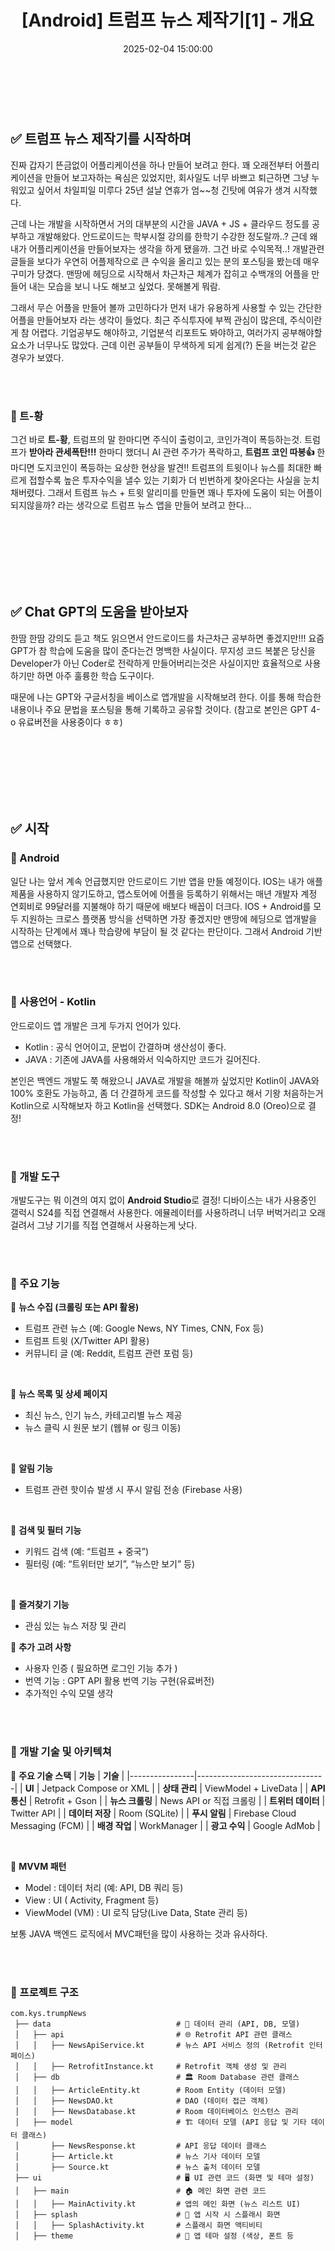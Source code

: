 ﻿---
permalink: /trumpnews-1/
title: "[Android] 트럼프 뉴스 제작기[1] - 개요"
date: 2025-02-04 15:00:00
toc: true
toc_sticky: true
toc_label: "트럼프 뉴스 제작기[1] - 개요"
description: "트럼프 뉴스 어플리케이션 제작기"
categories:
- Android
tags:
- Android
- TrumpNews
---
<br><br>


## ✅ 트럼프 뉴스 제작기를 시작하며

진짜 갑자기 뜬금없이 어플리케이션을 하나 만들어 보려고 한다. 꽤 오래전부터 어플리케이션을 만들어 보고자하는 욕심은 있었지만, 회사일도 너무 바쁘고 퇴근하면 그냥 누워있고 싶어서 차일피일 미루다 25년 설날 연휴가 엄~~청 긴탓에 여유가 생겨 시작했다. 

근데 나는 개발을 시작하면서 거의 대부분의 시간을 JAVA + JS + 클라우드 정도를 공부하고 개발해왔다. 안드로이드는 학부시절 강의를 한학기 수강한 정도랄까..? 근데 왜 내가 어플리케이션을 만들어보자는 생각을 하게 됐을까. 그건 바로 수익목적..! 개발관련 글들을 보다가 우연히 어플제작으로 큰 수익을 올리고 있는 분의 포스팅을 봤는데 매우 구미가 당겼다. 맨땅에 헤딩으로 시작해서 차근차근 체계가 잡히고 수백개의 어플을 만들어 내는 모습을 보니 나도 해보고 싶었다. 못해볼게 뭐람. 

그래서 무슨 어플을 만들어 볼까 고민하다가 먼저 내가 유용하게 사용할 수 있는 간단한 어플을 만들어보자 라는 생각이 들었다. 최근 주식투자에 부쩍 관심이 많은데, 주식이란게 참 어렵다. 기업공부도 해야하고, 기업분석 리포트도 봐야하고, 여러가지 공부해야할 요소가 너무나도 많았다. 근데 이런 공부들이 무색하게 되게 쉽게(?) 돈을 버는것 같은 경우가 보였다.

<br><br>

### 📌 트-황
그건 바로 **트-황**, 트럼프의 말 한마디면 주식이 출렁이고, 코인가격이 폭등하는것. 트럼프가 **받아라 관세폭탄!!!** 한마디 했더니 AI 관련 주가가 폭락하고, **트럼프 코인 따봉👍** 한마디면 도지코인이 폭등하는 요상한 현상을 발견!! 트럼프의 트윗이나 뉴스를 최대한 빠르게 접할수록 높은 투자수익을 낼수 있는 기회가 더 빈번하게 찾아온다는 사실을 눈치채버렸다. 그래서 트럼프 뉴스 + 트윗 알리미를 만들면 꽤나 투자에 도움이 되는 어플이 되지않을까? 라는 생각으로 트럼프 뉴스 앱을 만들어 보려고 한다...


<br><br><br><br><br><br>
## ✅ Chat GPT의 도움을 받아보자
한땀 한땀 강의도 듣고 책도 읽으면서 안드로이드를 차근차근 공부하면 좋겠지만!!! 요즘 GPT가 참 학습에 도움을 많이 준다는건 명백한 사실이다. 무지성 코드 복붙은 당신을 Developer가 아닌 Coder로 전락하게 만들어버리는것은 사실이지만 효율적으로 사용하기만 하면 아주 훌륭한 학습 도구이다.

때문에 나는 GPT와 구글서칭을 베이스로 앱개발을 시작해보려 한다. 이를 통해 학습한 내용이나 주요 문법을 포스팅을 통해 기록하고 공유할 것이다. (참고로 본인은 GPT 4-o 유료버전을 사용중이다 ㅎㅎ)



<br><br><br><br><br><br>
## ✅ 시작

### 📌 Android

일단 나는 앞서 계속 언급했지만 안드로이드 기반 앱을 만들 예정이다. IOS는 내가 애플제품을 사용하지 않기도하고, 앱스토어에 어플을 등록하기 위해서는 매년 개발자 계정 연회비로 99달러를 지불해야 하기 때문에 배보다 배꼽이 더크다. IOS + Android를 모두 지원하는 크로스 플랫폼 방식을 선택하면 가장 좋겠지만 맨땅에 헤딩으로 앱개발을 시작하는 단계에서 꽤나 학습량에 부담이 될 것 같다는 판단이다. 그래서 Android 기반 앱으로 선택했다.

<br><br>

### 📌 사용언어 - Kotlin

안드로이드 앱 개발은 크게 두가지 언어가 있다.

- Kotlin : 공식 언어이고, 문법이 간결하며 생산성이 좋다.
- JAVA : 기존에 JAVA를 사용해와서 익숙하지만 코드가 길어진다.

본인은 백엔드 개발도 쭉 해왔으니 JAVA로 개발을 해볼까 싶었지만 Kotlin이 JAVA와 100% 호환도 가능하고, 좀 더 간결하게 코드를 작성할 수 있다고 해서 기왕 처음하는거 Kotlin으로 시작해보자 하고 Kotlin을 선택했다. SDK는 Android 8.0 (Oreo)으로 결정!

<br><br>

### 📌 개발 도구

개발도구는 뭐 이견의 여지 없이 **Android Studio**로 결정!
디바이스는 내가 사용중인 갤럭시 S24를 직접 연결해서 사용한다. 에뮬레이터를 사용하려니 너무 버벅거리고 오래걸려서 그냥 기기를 직접 연결해서 사용하는게 낫다.

<br><br>

### 📌 주요 기능

🔹 **뉴스 수집 (크롤링 또는 API 활용)**

-   트럼프 관련 뉴스 (예: Google News, NY Times, CNN, Fox 등)
-   트럼프 트윗 (X/Twitter API 활용)
-   커뮤니티 글 (예: Reddit, 트럼프 관련 포럼 등)

<br>

🔹 **뉴스 목록 및 상세 페이지**

-   최신 뉴스, 인기 뉴스, 카테고리별 뉴스 제공
-   뉴스 클릭 시 원문 보기 (웹뷰 or 링크 이동)

<br>

🔹 **알림 기능**
- 트럼프 관련 핫이슈 발생 시 푸시 알림 전송 (Firebase 사용)

<br>

🔹 **검색 및 필터 기능**
-   키워드 검색 (예: “트럼프 + 중국”)
-   필터링 (예: “트위터만 보기”, “뉴스만 보기” 등)

<br>

🔹 **즐겨찾기 기능**
- 관심 있는 뉴스 저장 및 관리

🔹 **추가 고려 사항**
- 사용자 인증 ( 필요하면 로그인 기능 추가 ) 
- 번역 기능 : GPT API 활용 번역 기능 구현(유료버전)
- 추가적인 수익 모델 생각

<br><br>

### 📌 개발 기술 및 아키텍쳐

🔹 **주요 기술 스택**
| **기능**         | **기술**                          |
|----------------|--------------------------------|
| **UI**         | Jetpack Compose or XML        |
| **상태 관리**   | ViewModel + LiveData         |
| **API 통신**   | Retrofit + Gson               |
| **뉴스 크롤링** | News API or 직접 크롤링       |
| **트위터 데이터** | Twitter API                  |
| **데이터 저장** | Room (SQLite)                 |
| **푸시 알림**   | Firebase Cloud Messaging (FCM) |
| **배경 작업**   | WorkManager                   |
| **광고 수익**   | Google AdMob                  |


<br>

🔹 **MVVM 패턴**
- Model : 데이터 처리 (예: API, DB 쿼리 등)
- View : UI ( Activity, Fragment 등)
- ViewModel (VM) : UI 로직 담당(Live Data, State 관리 등)

보통 JAVA 백엔드 로직에서 MVC패턴을 많이 사용하는 것과 유사하다. 

<br><br>

### 📌 프로젝트 구조

```
com.kys.trumpNews
 ├── data                			 # 💾 데이터 관리 (API, DB, 모델)
 │   ├── api             			 # 🌐 Retrofit API 관련 클래스
 │   │   ├── NewsApiService.kt       # 뉴스 API 서비스 정의 (Retrofit 인터페이스)
 │   │   ├── RetrofitInstance.kt     # Retrofit 객체 생성 및 관리
 │   ├── db              			 # 🏛️ Room Database 관련 클래스
 │   │   ├── ArticleEntity.kt        # Room Entity (데이터 모델)
 │   │   ├── NewsDAO.kt              # DAO (데이터 접근 객체)
 │   │   ├── NewsDatabase.kt         # Room 데이터베이스 인스턴스 관리
 │   ├── model           			 # 🏗️ 데이터 모델 (API 응답 및 기타 데이터 클래스)
 │       ├── NewsResponse.kt         # API 응답 데이터 클래스
 │       ├── Article.kt              # 뉴스 기사 데이터 모델
 │       ├── Source.kt               # 뉴스 출처 데이터 모델
 ├── ui                  			 # 🖥️ UI 관련 코드 (화면 및 테마 설정)
 │   ├── main            			 # 🏠 메인 화면 관련 코드
 │   │   ├── MainActivity.kt         # 앱의 메인 화면 (뉴스 리스트 UI)
 │   ├── splash          			 # 🚀 앱 시작 시 스플래시 화면
 │   │   ├── SplashActivity.kt       # 스플래시 화면 액티비티
 │   ├── theme           			 # 🎨 앱 테마 설정 (색상, 폰트 등

```
